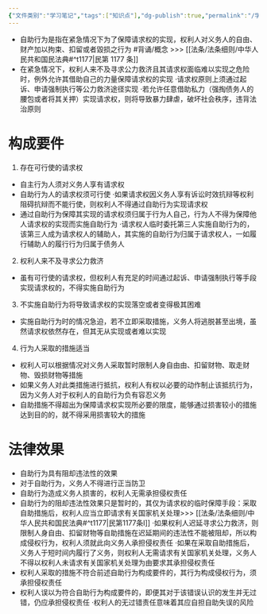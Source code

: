 ```yaml
---
{"文件类别":"学习笔记","tags":["知识点"],"dg-publish":true,"permalink":"/学习笔记/知识点cheese/自助行为/","dgPassFrontmatter":true}
---
```


- 自助行为是指在紧急情况下为了保障请求权的实现，权利人对义务人的自由、财产加以拘束、扣留或者毀损之行为 #背诵/概念 >>> [[法条/法条细则/中华人民共和国民法典#^t1177\|民第 1177 条]]
- 在紧急情况下，权利人来不及寻求公力救济且其请求权面临难以实现之危险时，例外允许其借助自己的力量保障请求权的实现
·请求权原则上须通过起诉、申请强制执行等公力救济途径实现
·若允许任意借助私力（强掏债务人的腰包或者将其关押）实现请求权，则将导致暴力肆虐，破坏社会秩序，违背法治原则
# 构成要件
1. 存在可行使的请求权
- 自主行为人须对义务人享有请求权
- 自助行为人的请求权须可行使
·如果请求权因义务人享有诉讼时效抗辩等权利阻碍抗辩而不能行使，则权利人不得通过自助行为实现请求权
- 通过自助行为保障其实现的请求权须归属于行为人自己，行为人不得为保障他人请求权的实现而实施自助行为
·请求权人临时委托第三人实施自助行为的，该第三人成为请求权人的辅助人，其实施的自助行为归属于请求权人，一如履行辅助人的履行行为归属于债务人
2. 权利人来不及寻求公力救济
- 虽有可行使的请求权，但权利人有充足的时间通过起诉、申请强制执行等手段实现请求权的，不得实施自助行为
3. 不实施自助行为将导致请求权的实现落空或者变得极其困难
- 实施自助行为时的情况急迫，若不立即采取措施，义务人将逃脱甚至出境，虽然请求权依然存在，但其无从实现或者难以实现
4. 行为人采取的措施适当
- 权利人可以根据情况对义务人采取暂时限制人身自由由、扣留财物、取走财物、毁损财物等措施
- 如果义务人对此类措施进行抵抗，权利人有权以必要的动作制止该抵抗行为，因为义务人对于权利人的自助行为负有容忍义务
- 自助措施不得超出为保障请求权实现所必要的限度，能够通过损害较小的措施达到目的的，就不得采用损害较大的措施
# 法律效果
- 自助行为具有阻却违法性的效果
- 对于自助行为，义务人不得进行正当防卫
- 自助行为造成义务人损害的，权利人无需承担侵权责任
- 自助行为的阻却违法性效果只是暂时的，其仅为请求权的临时保障手段：采取自助措施后，权利人应当立即请求有关国家机关处理>>> [[法条/法条细则/中华人民共和国民法典#^t1177\|民第1177条Ⅰ]]
·如果权利人迟延寻求公力救济，则限制人身自由、扣留财物等自助措施在迟延期间的违法性不能被阻却，所以构成侵权行为，权利人须就此向义务人承担侵权责任
·如果在采取自助措施后，义务人于短时间内履行了义务，则权利人无需请求有关国家机关处理，义务人不得以权利人未请求有关国家机关处理为由要求其承担侵权责任
- 权利人采取的措施不符合前述自助行为构成要件的，其行为构成侵权行为，须承担侵权责任
- 权利人误以为符合自助行为构成要件的，即便其对于该错误认识的发生并无过错，仍应承担侵权责任
·权利人的无过错责任意味着其应自担自助失误的风险